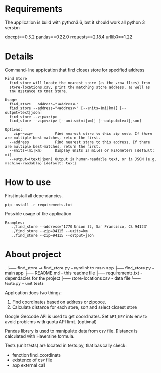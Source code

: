 # Requirements

The application is build with python3.6, but it should work all python 3 version

docopt==0.6.2
pandas==0.22.0
requests==2.18.4
urllib3==1.22

# Details

Command-line application that find closes store for specified address

```
Find Store
  find_store will locate the nearest store (as the vrow flies) from
  store-locations.csv, print the matching store address, as well as
  the distance to that store.

Usage:
  find_store --address="<address>"
  find_store --address="<address>" [--units=(mi|km)] [--output=text|json]
  find_store --zip=<zip>
  find_store --zip=<zip> [--units=(mi|km)] [--output=text|json]

Options:
  --zip=<zip>          Find nearest store to this zip code. If there are multiple best-matches, return the first.
  --address            Find nearest store to this address. If there are multiple best-matches, return the first.
  --units=(mi|km)      Display units in miles or kilometers [default: mi]
  --output=(text|json) Output in human-readable text, or in JSON (e.g. machine-readable) [default: text]
```

# How to use

First install all dependancies.

```
pip install -r requirements.txt
```

Possible usage of the application

```
Examples:
   ./find_store --address="1770 Union St, San Francisco, CA 94123"
   ./find_store --zip=94115 --units=km    
   ./find_store --zip=94115 --output=json
```

# About project
.
├── find_store -> find_store.py     - symlink to main app
├── find_store.py                   - main app
├── README.md                       - this readme file
├── requirements.txt                - dependacies for the project
├── store-locations.csv             - data file
└── tests.py                        - unit tests

Application does two things:
1. Find coordinates based on address or zipcode.
2. Calculate distance for each store, sort and select closest store

Google Geocode API is used to get coordinates.
Set `API_KEY` into env to avoid problems with quota API limit. (optional)

Pandas library is used to manipulate data from csv file.
Distance is calculated with Haversine formula.

Tests (unit tests) are located in tests.py, that basically check:
- function find_coordinate
- existence of csv file
- app external call

